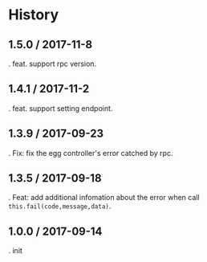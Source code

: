 # History
## 1.5.0 / 2017-11-8
. feat. support rpc version.

## 1.4.1 / 2017-11-2
. feat. support setting endpoint.

## 1.3.9 / 2017-09-23
. Fix: fix the egg controller's error catched by rpc.

## 1.3.5 / 2017-09-18
. Feat: add additional infomation about the error when call `this.fail(code,message,data)`.

## 1.0.0 / 2017-09-14
. init
